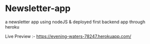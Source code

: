 # Newsletter-app
a newsletter app using nodeJS &amp; deployed first backend app through heroku


Live Preview :- https://evening-waters-78247.herokuapp.com/

